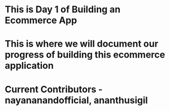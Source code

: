 # This is Day 1 of Building an Ecommerce App

# This is where we will document our progress of building this ecommerce application

# Current Contributors - nayananandofficial, ananthusigil

